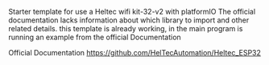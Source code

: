 Starter template for use a Heltec wifi kit-32-v2 with platformIO
The official documentation lacks information about which library to import and other related details. this template is already working, in the main program is running an example from the official Documentation


Official Documentation
https://github.com/HelTecAutomation/Heltec_ESP32

